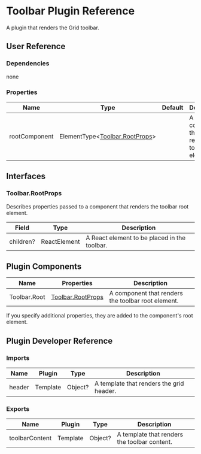 # Toolbar Plugin Reference

A plugin that renders the Grid toolbar.

## User Reference

### Dependencies

none

### Properties

Name | Type | Default | Description
-----|------|---------|------------
rootComponent | ElementType&lt;[Toolbar.RootProps](#toolbarrootprops)&gt; | | A component that renders the toolbar root element.

## Interfaces

### Toolbar.RootProps

Describes properties passed to a component that renders the toolbar root element.

Field | Type | Description
------|------|------------
children? | ReactElement | A React element to be placed in the toolbar.

## Plugin Components

Name | Properties | Description
-----|------------|------------
Toolbar.Root | [Toolbar.RootProps](#toolbarrootprops) | A component that renders the toolbar root element.

If you specify additional properties, they are added to the component's root element.

## Plugin Developer Reference

### Imports

Name | Plugin | Type | Description
-----|--------|------|------------
header | Template | Object? | A template that renders the grid header.

### Exports

Name | Plugin | Type | Description
-----|--------|------|------------
toolbarContent | Template | Object? | A template that renders the toolbar content.
